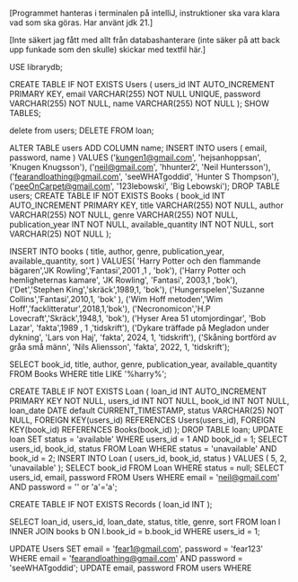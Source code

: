 
[Programmet hanteras i terminalen på intelliJ, instruktioner ska vara klara vad som ska göras. 
Har använt jdk 21.]

[Inte säkert jag fått med allt från databashanterare (inte säker på att back upp funkade som den skulle) skickar med textfil här.]

USE librarydb;

CREATE TABLE IF NOT EXISTS Users (
users_id INT AUTO_INCREMENT PRIMARY KEY,
email VARCHAR(255) NOT NULL UNIQUE,
password VARCHAR(255) NOT NULL,
name VARCHAR(255) NOT NULL
);
SHOW TABLES;

delete from users;
DELETE FROM loan;

ALTER TABLE users ADD COLUMN name;
INSERT INTO users (
	email,
	password,
	name
)
VALUES
('kungen1@gmail.com', 'hejsanhoppsan', 'Knugen Knugsson'),
('neil@gmail.com', 'hhunter2', 'Neil Huntersson'),
('fearandloathing@gmail.com', 'seeWHATgoddid', 'Hunter S Thompson'),
('peeOnCarpet@gmail.com', '123lebowski', 'Big Lebowski');
DROP TABLE users;
CREATE TABLE IF NOT EXISTS Books (
book_id INT AUTO_INCREMENT PRIMARY KEY,
title VARCHAR(255) NOT NULL,
author VARCHAR(255) NOT NULL,
genre VARCHAR(255) NOT NULL,
publication_year INT NOT NULL,
available_quantity INT NOT NULL,
sort VARCHAR(25) NOT NULL
);

INSERT INTO books (
title,
author,
genre,
publication_year,
available_quantity,
sort
)
VALUES(
'Harry Potter och den flammande bägaren','JK Rowling','Fantasi',2001 ,1 , 'bok'),
('Harry Potter och hemligheternas kamare', 'JK Rowling', 'Fantasi', 2003,1 ,'bok'),
('Det','Stephen King','skräck',1989,1, 'bok'),
('Hungerspelen','Suzanne Collins','Fantasi',2010,1, 'bok' ),
('Wim Hoff metoden','Wim Hoff','facklitteratur',2018,1,'bok'),
('Necronomicon','H.P Lovecraft','Skräck',1948,1, 'bok'),
('Hyser Area 51 utomjordingar', 'Bob Lazar', 'fakta',1989 , 1 ,'tidskrift'),
('Dykare träffade på Megladon under dykning', 'Lars von Haj', 'fakta', 2024, 1, 'tidskrift'),
('Skåning bortförd av gråa små männ', 'Nils Aliensson', 'fakta', 2022, 1, 'tidskrift');


SELECT book_id, title, author, genre, publication_year, available_quantity FROM Books WHERE title LIKE '%harry%';


CREATE TABLE IF NOT EXISTS Loan (
loan_id INT AUTO_INCREMENT PRIMARY KEY NOT NULL,
users_id INT NOT NULL,
book_id INT NOT NULL,
loan_date DATE default CURRENT_TIMESTAMP,
status VARCHAR(25) NOT NULL,
FOREIGN KEY(users_id) REFERENCES Users(users_id),
FOREIGN KEY(book_id) REFERENCES Books(book_id)
);
DROP TABLE loan;
UPDATE loan SET status = 'available' WHERE users_id = 1 AND book_id = 1;
SELECT users_id, book_id, status FROM Loan WHERE status = 'unavailable' AND book_id = 2;
INSERT INTO Loan (
users_id,
book_id,
status
)
VALUES (
5,
2,
'unavailable'
);
SELECT book_id FROM Loan WHERE status = null;
SELECT users_id, email, password FROM Users WHERE email = 'neil@gmail.com' AND password = '' or 'a'='a';

CREATE TABLE IF NOT EXISTS Records (
loan_id INT 
);



SELECT 
loan_id,
users_id,
loan_date,
status,
title,
genre,
sort
FROM loan l INNER JOIN books b ON l.book_id = b.book_id WHERE users_id = 1; 


UPDATE Users SET email = 'fear1@gmail.com', password = 'fear123' WHERE email = 'fearandloathing@gmail.com' AND password = 'seeWHATgoddid';
UPDATE email, password FROM users WHERE 
